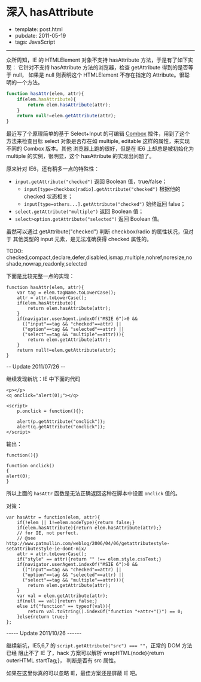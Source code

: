 
# 深入 hasAttribute

- template: post.html
- pubdate: 2011-05-19
- tags: JavaScript

----


众所周知，IE 的 HTMLElement 对象不支持 hasAttribute 方法，于是有了如下实现：
它针对不支持 hasAttribute 方法的浏览器，检查 getAttribute 得到的是否等于 null，
如果是 null 则表明这个 HTMLElement 不存在指定的 Attribute。很聪明的一个方法。

```js
function hasAttr(elem, attr){
    if(elem.hasAttribute){
        return elem.hasAttribute(attr);
    }
    return null!=elem.getAttribute(attr);
}
```

最近写了个原理简单的基于 Select+Input 的可编辑 [Combox](http://hotoo.me/labs/combox.html)
控件，用到了这个方法来检查目标 select
对象是否存在如 multiple, editable 这样的属性，来实现不同的 Combox 版本。其他
浏览器上跑的很好，但是在 IE6 上却总是被初始化为 multiple 的实例，很明显，这个
hasAttribute 的实现出问题了。

原来针对 IE6，还有稍多一点的特殊性：

* `input.getAttribute("checked")` 返回 Boolean 值，true/false；
    * `input[type=checkbox|radio].getAttribute("checked")` 根据他的 checked 状态相关；
    * `input[type=others...].getAttribute("checked")` 始终返回 false；
* `select.getAttribute("multiple")` 返回 Boolean 值；
* `select>option.getAttribute("selected")` 返回 Boolean 值。

虽然可以通过 getAttribute("checked") 判断 checkbox/radio 的属性状况，但对于
其他类型的 input 元素，是无法准确获得 checked 属性的。

TODO: checked,compact,declare,defer,disabled,ismap,multiple,nohref,noresize,noshade,nowrap,readonly,selected

下面是比较完整一点的实现：

    function hasAttr(elem, attr){
        var tag = elem.tagName.toLowerCase();
        attr = attr.toLowerCase();
        if(elem.hasAttribute){
            return elem.hasAttribute(attr);
        }
        if(navigator.userAgent.indexOf("MSIE 6")>0 &&
          (("input"==tag && "checked"==attr) ||
          ("option"==tag && "selected"==attr) ||
          ("select"==tag && "multiple"==attr))){
            return elem.getAttribute(attr);
        }
        return null!=elem.getAttribute(attr);
    }

-- Update 2011/07/26 --

继续发现新坑：IE 中下面的代码

    <p></p>
    <q onclick="alert(0);"></q>

    <script>
        p.onclick = function(){};

        alert(p.getAttribute("onclick"));
        alert(q.getAttribute("onclick"));
    </script>

输出：

    function(){}

    function onclick()
    {
    alert(0);
    }

所以上面的 `hasAttr` 函数是无法正确返回这种在脚本中设置 `onclick` 值的。

对策：

    var hasAttr = function(elem, attr){
        if(!elem || 1!=elem.nodeType){return false;}
        if(elem.hasAttribute){return elem.hasAttribute(attr);}
        // for IE, not perfect.
        // @see http://www.patmullin.com/weblog/2006/04/06/getattributestyle-setattributestyle-ie-dont-mix/
        attr = attr.toLowerCase();
        if("style" == attr){return "" !== elem.style.cssText;}
        if(navigator.userAgent.indexOf("MSIE 6")>0 &&
          (("input"==tag && "checked"==attr) ||
          ("option"==tag && "selected"==attr) ||
          ("select"==tag && "multiple"==attr))){
            return elem.getAttribute(attr);
        }
        var val = elem.getAttribute(attr);
        if(null == val){return false;}
        else if("function" == typeof(val)){
            return val.toString().indexOf("function "+attr+"()") == 0;
        }else{return true;}
    };

----- Update 2011/10/26 ------

继续新坑，IE5,6,7 的 `script.getAttribute("src") === ""`，正常的 DOM 方法已经
阻止不了 IE 了，hack 方案可以解析 wrapHTML(node){return outerHTML.startTag;}，
判断是否有 src 属性。

如果在这里你真的可以忽略 IE，最佳方案还是屏蔽 IE 吧。
